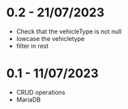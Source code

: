 # 0.2 - 21/07/2023
- Check that the vehicleType is not null
- lowcase the vehicletype
- filter in rest

# 0.1 - 11/07/2023
- CRUD operations
- MariaDB

